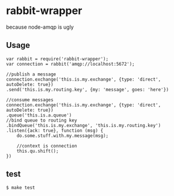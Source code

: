 
# rabbit-wrapper

because node-amqp is ugly

## Usage
	var rabbit = require('rabbit-wrapper');
	var connection = rabbit('amqp://localhost:5672');
	
	//publish a message
	connection.exchange('this.is.my.exchange', {type: 'direct', autoDelete: true})
	.send('this.is.my.routing.key', {my: 'message', goes: 'here'})

	//consume messages
	connection.exchange('this.is.my.exchange', {type: 'direct', autoDelete: true})
	.queue('this.is.a.queue')
	//bind queue to routing key
	.bindQueue('this.is.my.exchange', 'this.is.my.routing.key')
	.listen({ack: true}, function (msg) {
		do.some.stuff.with.my.message(msg);
		
		//context is connection
		this.qu.shift();
	})

## test

```sh
$ make test
```
